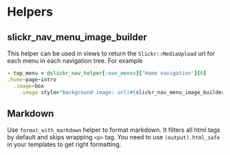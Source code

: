 # Helpers

## slickr_nav_menu_image_builder

This helper can be used in views to return the ```Slickr::MediaUpload``` url
for each menu in each navigation tree. For example

```ruby
- top_menu = @slickr_nav_helper[:nav_menus]['Home navigation'][0]
.home-page-intro
  .image-box
    .image style="background-image: url(#{slickr_nav_menu_image_builder(top_menu, 'm_limit')});"
```

## Markdown

Use `format_with_markdown` helper to format markdown. It filters all html tags by default and skips wrapping `<p>` tag.
You need to use `(output).html_safe` in your templates to get right formatting.

